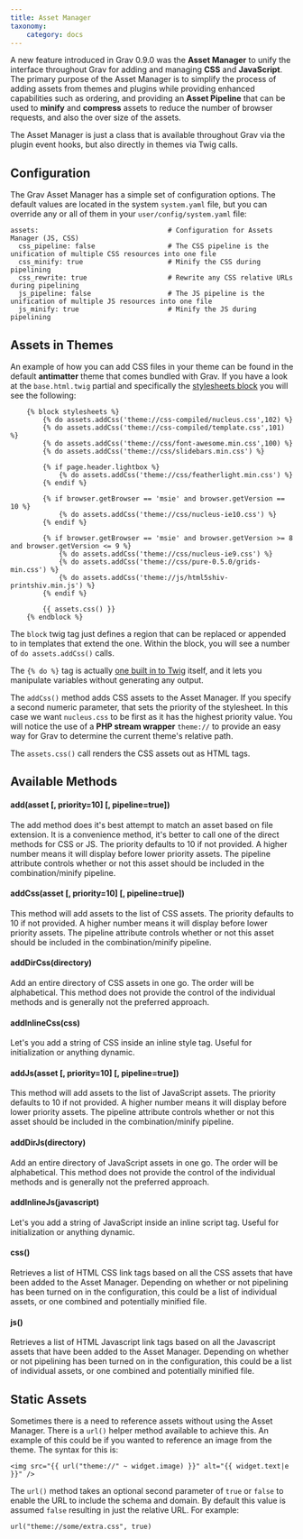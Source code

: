 ```yaml
---
title: Asset Manager
taxonomy:
    category: docs
---
```


A new feature introduced in Grav 0.9.0 was the **Asset Manager** to unify the interface throughout Grav for adding and managing **CSS** and **JavaScript**.  The primary purpose of the Asset Manager is to simplify the process of adding assets from themes and plugins while providing enhanced capabilities such as ordering, and providing an **Asset Pipeline** that can be used to **minify** and **compress** assets to reduce the number of browser requests, and also the over size of the assets.

The Asset Manager is just a class that is available throughout Grav via the plugin event hooks, but also directly in themes via Twig calls.

## Configuration

The Grav Asset Manager has a simple set of configuration options.  The default values are located in the system `system.yaml` file, but you can override any or all of them in your `user/config/system.yaml` file:

```
assets:                                # Configuration for Assets Manager (JS, CSS)
  css_pipeline: false                  # The CSS pipeline is the unification of multiple CSS resources into one file
  css_minify: true                     # Minify the CSS during pipelining
  css_rewrite: true                    # Rewrite any CSS relative URLs during pipelining
  js_pipeline: false                   # The JS pipeline is the unification of multiple JS resources into one file
  js_minify: true                      # Minify the JS during pipelining
```

## Assets in Themes

An example of how you can add CSS files in your theme can be found in the default **antimatter** theme that comes bundled with Grav. If you have a look at the `base.html.twig` partial and specifically the [stylesheets block](https://github.com/getgrav/grav-theme-antimatter/blob/develop/templates/partials/base.html.twig#L19-L40) you will see the following:

```
    {% block stylesheets %}
        {% do assets.addCss('theme://css-compiled/nucleus.css',102) %}
        {% do assets.addCss('theme://css-compiled/template.css',101) %}
        {% do assets.addCss('theme://css/font-awesome.min.css',100) %}
        {% do assets.addCss('theme://css/slidebars.min.css') %}

        {% if page.header.lightbox %}
            {% do assets.addCss('theme://css/featherlight.min.css') %}
        {% endif %}

        {% if browser.getBrowser == 'msie' and browser.getVersion == 10 %}
            {% do assets.addCss('theme://css/nucleus-ie10.css') %}
        {% endif %}

        {% if browser.getBrowser == 'msie' and browser.getVersion >= 8 and browser.getVersion <= 9 %}
            {% do assets.addCss('theme://css/nucleus-ie9.css') %}
            {% do assets.addCss('theme://css/pure-0.5.0/grids-min.css') %}
            {% do assets.addCss('theme://js/html5shiv-printshiv.min.js') %}
        {% endif %}

        {{ assets.css() }}
    {% endblock %}
```

The `block` twig tag just defines a region that can be replaced or appended to in templates that extend the one. Within the block, you will see a number of `do assets.addCss()` calls.

The `{% do %}` tag is actually [one built in to Twig](http://twig.sensiolabs.org/doc/tags/do.html) itself, and it lets you manipulate variables without generating any output.

The `addCss()` method adds CSS assets to the Asset Manager. If you specify a second numeric parameter, that sets the priority of the stylesheet. In this case we want `nucleus.css` to be first as it has the highest priority value.  You will notice the use of a **PHP stream wrapper** `theme://` to provide an easy way for Grav to determine the current theme's relative path.

The `assets.css()` call renders the CSS assets out as HTML tags.


## Available Methods

#### add(asset [, priority=10] [, pipeline=true])

The add method does it's best attempt to match an asset based on file extension.  It is a convenience method, it's better to call one of the direct methods for CSS or JS.  The priority defaults to 10 if not provided.  A higher number means it will display before lower priority assets. The pipeline attribute controls whether or not this asset should be included in the combination/minify pipeline.

#### addCss(asset [, priority=10] [, pipeline=true])

This method will add assets to the list of CSS assets.  The priority defaults to 10 if not provided.  A higher number means it will display before lower priority assets.  The pipeline attribute controls whether or not this asset should be included in the combination/minify pipeline.

#### addDirCss(directory)

Add an entire directory of CSS assets in one go. The order will be alphabetical. This method does not provide the control of the individual methods and is generally not the preferred approach.

#### addInlineCss(css)

Let's you add a string of CSS inside an inline style tag. Useful for initialization or anything dynamic.

#### addJs(asset [, priority=10] [, pipeline=true])

This method will add assets to the list of JavaScript assets.  The priority defaults to 10 if not provided.  A higher number means it will display before lower priority assets.  The pipeline attribute controls whether or not this asset should be included in the combination/minify pipeline.

#### addDirJs(directory)

Add an entire directory of JavaScript assets in one go. The order will be alphabetical. This method does not provide the control of the individual methods and is generally not the preferred approach.

#### addInlineJs(javascript)

Let's you add a string of JavaScript inside an inline script tag. Useful for initialization or anything dynamic.

#### css()

Retrieves a list of HTML CSS link tags based on all the CSS assets that have been added to the Asset Manager. Depending on whether or not pipelining has been turned on in the configuration, this could be a list of individual assets, or one combined and potentially minified file.

#### js()

Retrieves a list of HTML Javascript link tags based on all the Javascript assets that have been added to the Asset Manager. Depending on whether or not pipelining has been turned on in the configuration, this could be a list of individual assets, or one combined and potentially minified file.

## Static Assets

Sometimes there is a need to reference assets without using the Asset Manager.  There is a `url()` helper method available to achieve this.  An example of this could be if you wanted to reference an image from the theme. The syntax for this is:

```
<img src="{{ url("theme://" ~ widget.image) }}" alt="{{ widget.text|e }}" />
```

The `url()` method takes an optional second parameter of `true` or `false` to enable the URL to include the schema and domain. By default this value is assumed `false` resulting in just the relative URL.  For example:

```
url("theme://some/extra.css", true)
```

